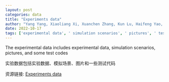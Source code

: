 ```yaml
---
layout: post
categories: data
title: "Experiments data"
author: "Yang Yang, Xiaoliang Xi, Xuanchen Zhang, Kun Lu, Haifeng Yao, Minzhong Qi, Qiong Zhang, Yong Cheng, Qi Wang, Yichao Li, Jia Fu, Bo Lyu"
date: 2022-10-17
tags: ['experimental data', ' simulation scenarios', ' pictures', ' test codes']
---
```


The experimental data includes experimental data, simulation scenarios, pictures, and some test codes

实验数据包括实验数据、模拟场景、图片和一些测试代码

资源链接: [Experiments data](https://doi.org/10.57760/sciencedb.03555)
